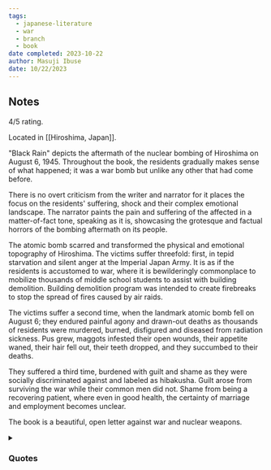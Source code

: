 ```yaml
---
tags:
  - japanese-literature
  - war
  - branch
  - book
date completed: 2023-10-22
author: Masuji Ibuse
date: 10/22/2023
---
```

## Notes

4/5 rating.

Located in [[Hiroshima, Japan]].

"Black Rain" depicts the aftermath of the nuclear bombing of Hiroshima on August 6, 1945. Throughout the book, the residents gradually makes sense of what happened; it was a war bomb but unlike any other that had come before. 

There is no overt criticism from the writer and narrator for it places the focus on the residents' suffering, shock and their complex emotional landscape. The narrator paints the pain and suffering of the affected in a matter-of-fact tone, speaking as it is, showcasing the grotesque and factual horrors of the bombing aftermath on its people. 

The atomic bomb scarred and transformed the physical and emotional topography of Hiroshima. The victims suffer threefold: first, in tepid starvation and silent anger at the Imperial Japan Army. It is as if the residents is accustomed to war, where it is bewilderingly commonplace to mobilize thousands of middle school students to assist with building demolition. Building demolition program was intended to create firebreaks to stop the spread of fires caused by air raids. 

The victims suffer a second time, when the landmark atomic bomb fell on August 6; they endured painful agony and drawn-out deaths as thousands of residents were murdered, burned, disfigured and diseased from radiation sickness. Pus grew, maggots infested their open wounds, their appetite waned, their hair fell out, their teeth dropped, and they succumbed to their deaths.

They suffered a third time, burdened with guilt and shame as they were socially discriminated against and labeled as hibakusha. Guilt arose from surviving the war while their common men did not. Shame from being a recovering patient, where even in good health, the certainty of marriage and employment becomes unclear.

The book is a beautiful, open letter against war and nuclear weapons.


<details><summary><h3>Quotes</h3></summary>
<br>
pg 11: Black Rain is a portrait of a group of human beings; of the death of a great city; of a nation crumbling into defeat. It is a picture of the Japanese mind that tells more than many sociological studies. Yet more than this, it is a statement of a philosophy. Although that philosophy, in its essence, is neither pessimistic nor optimistic, it seems to me to be life affirming. Dealing with the grimmest of subjects, the work is not, in the end, depressing, for the author is ultimately concerned with life rather than with death, and with an overall beauty that transcends ugliness of detail.

pg 21: August 6: Hiroshima is a burnt out city, a city of ashes, a city of death, a city of destruction, the heaps of corpses a mute protest against the inhumanity of war.

pg 24: I remembered a photograph of oil tanks burning in Singapore that I had once seen. It had been taken just after the Japanese army had brought about the fall of the city, and the scene was so horrifying that I wondered at the time whether such things were really justified.

pg 35: Thundery black clouds had borne down on us from the direction of the city, and the rain from them had fallen in streaks the thickness of a fountain pen. It had stopped almost immediately. It was cold, cold enough to make one shiver although it was midsummer.

pg 51: As I got up from my prone position, the first thing to meet my gaze was a great, an enormous, column of cloud. In its texture, it reminded me of cumulo-nimbus clouds I had seen in photographs taken after the Great Kant Earthquake. But this one trailed a single, thick leg beneath it, and reached up high into the heavens. Flattening out at its peak, it swelled out fatter and fatter like an opening mushroom.

pg 56: A woman with her belongings and a child loaded on a baby carriage, who was engulfed in a sudden wave of humanity that crushed the baby carriage and felled her on top of it, so that twenty or thirty others coming behind her toppled like dominoes in their turn. The cries at that moment had to be heard to be believed.

pg 59: Every year on the anniversary of the day the bomb fell, why don't we have the same things for breakfast as we had that August 6? I can remember what we had that day all right. Very clearly, I can.

pg 68: Before the war, Hiroshima was known as a place with plenty of produce both from the sea and the country, and although it was so big, there were no slums. But living in Hiroshima I realized, as they say, that in a long drawn out war it's case of the larger the town, the shorter its inhabitants go of food. And I realized, too, that war's a sadistic killer of human beings, young and old, men and women alike.

pg 83: Suddenly, all the things we had done up to now seemed to me so much children's play, and my own life, too, a toy life.

pg 87: The sky was dusty with the smoke from the fires. There was no water in the taps, so I made Yasuko wash her hands at the pool in the garden, but the marks would not come off. She said they were made by the black rain, and they were firmly stuck on the skin. They were not tar, nor black paint, but something of unknown origins.

pg 142: The mirror showed me that the infected place on the side of my nose was gaping open and had dried up crisp and hard. Life was one depressing thing after another. I went and soaked a small towel in water and gently wiped the affected area, replacing the bandage with a new piece which I fastened in place with sticking plaster.

pg 145: The horror was so stupefying that they could do nothing but take helpless note of whatever they saw.

pg 151: And occasionally the shock of hitting the ground would do something to the joints of a corpse, so that it reminded me of Pinocchio, in the children's tale, with all the pins removed from his wooden limbs. If even Pinocchio, poor plaything of wood and metal pins, was supposed to have felt pain in his own wooden way when he barked his shin against something, what of those the dead, who had once been human beings?

pg 153: Perhaps he was afraid that, if he were to go looking for ashes and find corpses, it would wipe out forever the image of them he cherished. He too, like myself, must have seen enough of bodies, mangled, half-burned, and decomposing during the past few days.

pg 158: Every day on my way to work my eyes were delighted by the sight of crows settled on the dew-damp path between the fields. The glossy black sheen of crows' plumage in the morning blends well with the green of the rice plants, and equally well with the rice fields after they have started to turn yellow. The sight is indescribably pleasant at daybreak; on a really fine morning it is enough to set you heart beating faster.

pg 177: I recalled something that an agricultural expert visiting the village had once told us if rice in a paddy field was grown in water that was too deep, the part of the stem in contact with the water was weakened structurally, and the plant tended to topple over later. This, he said, was accepted scientific fact. But I had never heard anyone say that a sudden shock from light or sound or heat could set plants growing unusually fast. The bomb seemed to have encouraged the growth of plants and flies at the same time that it put a stop to human life.

pg 183: The piece of paper adjoining this once declared: "From Imperial Headquarters: (1) Yesterday, August 6, Hiroshima City suffered considerable damage as the result of an attack by a small number of enemy B-29 aircraft. (2) The enemy appears to have used a new type of bomb in this attack, but details are still under investigation."

pg 196: In the sky to the east, they could see a spreading black cloud. "I wonder what that is - a smoke screen from some maneuvuers, do you think?" her sister had sad. "IOf it's not, then it's something really big."

pg 257: "An atomic bomb," he said, his face pale from the effect of the drink. "that's the name for it, apparently. It gives off a terrific radiation. I myself saw some bricks in the ruins that were all burnt away, with bubbles raised on the surface. The tiles, too, had gone a kind of flame color. A terrible thing they've produced. They say nothing'll grow in Hiroshima or Nagasaki for another seventy-five years."

</details>


